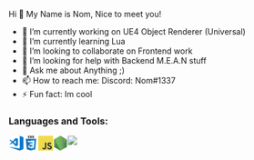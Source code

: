 Hi 👋 My Name is Nom, Nice to meet you!

- 🔭 I’m currently working on UE4 Object Renderer (Universal)
- 🌱 I’m currently learning Lua
- 👯 I’m looking to collaborate on Frontend work
- 🤔 I’m looking for help with Backend M.E.A.N stuff
- 💬 Ask me about Anything ;)
- 📫 How to reach me: Discord: Nom#1337
- ⚡ Fun fact: Im cool

### Languages and Tools:

<img align="left" alt="Visual Studio Code" width="26px" src="https://raw.githubusercontent.com/github/explore/80688e429a7d4ef2fca1e82350fe8e3517d3494d/topics/visual-studio-code/visual-studio-code.png" />
<img align="left" alt="CSS3" width="26px" src="https://raw.githubusercontent.com/github/explore/80688e429a7d4ef2fca1e82350fe8e3517d3494d/topics/css/css.png" />
<img align="left" alt="JavaScript" width="26px" src="https://raw.githubusercontent.com/github/explore/80688e429a7d4ef2fca1e82350fe8e3517d3494d/topics/javascript/javascript.png" />
<img align="left" alt="Node.js" width="26px" src="https://raw.githubusercontent.com/github/explore/80688e429a7d4ef2fca1e82350fe8e3517d3494d/topics/nodejs/nodejs.png" />




![ ](https://github-readme-stats.vercel.app/api?username=Nom-Youtube&show_icons=true&theme=dark)
